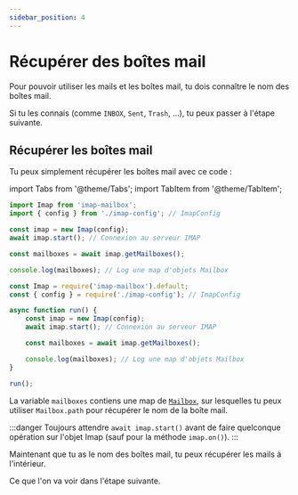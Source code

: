 ```yaml
---
sidebar_position: 4
---
```


# Récupérer des boîtes mail

Pour pouvoir utiliser les mails et les boîtes mail, tu dois connaître le nom des boîtes mail.

Si tu les connais (comme `INBOX`, `Sent`, `Trash`, ...), tu peux passer à l'étape suivante.

## Récupérer les boîtes mail

Tu peux simplement récupérer les boîtes mail avec ce code :

import Tabs from '@theme/Tabs';
import TabItem from '@theme/TabItem';

<Tabs>
  <TabItem value="apple" label="ESM" default>

```js
import Imap from 'imap-mailbox';
import { config } from './imap-config'; // ImapConfig

const imap = new Imap(config);
await imap.start(); // Connexion au serveur IMAP

const mailboxes = await imap.getMailboxes();

console.log(mailboxes); // Log une map d'objets Mailbox
```

  </TabItem>
  <TabItem value="orange" label="CJS">

```js
const Imap = require('imap-mailbox').default;
const { config } = require('./imap-config'); // ImapConfig

async function run() {
    const imap = new Imap(config);
    await imap.start(); // Connexion au serveur IMAP

    const mailboxes = await imap.getMailboxes();

    console.log(mailboxes); // Log une map d'objets Mailbox
}

run();
```

  </TabItem>
</Tabs>

La variable `mailboxes` contiens une map de [`Mailbox`](/docs/documentation/mailbox), sur lesquelles tu peux utiliser `Mailbox.path` pour récupérer le nom de la boîte mail.

:::danger
Toujours attendre `await imap.start()` avant de faire quelconque opération sur l'objet Imap (sauf pour la méthode `imap.on()`).
:::

Maintenant que tu as le nom des boîtes mail, tu peux récupérer les mails à l'intérieur.

Ce que l'on va voir dans l'étape suivante.